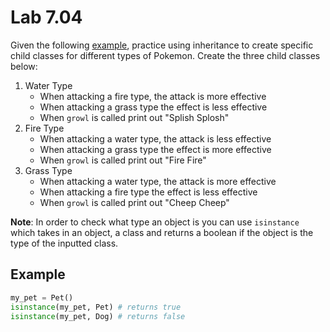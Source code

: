 # Lab 7.04

Given the following [example](https://teals-introcs.gitbooks.io/2nd-semester-introduction-to-computer-science-pri/content/units/7_unit/04_lesson/example.py), practice using inheritance to create specific child classes for different types of Pokemon. Create the three child classes below:

1. Water Type
   * When attacking a fire type, the attack is more effective
   * When attacking a grass type the effect is less effective
   * When `growl` is called print out "Splish Splosh"
2. Fire Type
   * When attacking a water type, the attack is less effective
   * When attacking a grass type the effect is more effective
   * When `growl` is called print out "Fire Fire"
3. Grass Type
   * When attacking a water type, the attack is more effective
   * When attacking a fire type the effect is less effective
   * When `growl` is called print out "Cheep Cheep"

**Note**: In order to check what type an object is you can use `isinstance` which takes in an object, a class and returns a boolean if the object is the type of the inputted class.

## Example

```python
my_pet = Pet()
isinstance(my_pet, Pet) # returns true
isinstance(my_pet, Dog) # returns false
```

